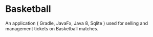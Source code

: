 # Basketball
An application ( Gradle, JavaFx, Java 8, Sqlite ) used for selling and management tickets on Basketball matches.
